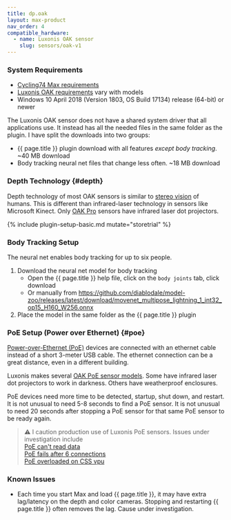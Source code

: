 ```yaml
---
title: dp.oak
layout: max-product
nav_order: 4
compatible_hardware:
  - name: Luxonis OAK sensor
    slug: sensors/oak-v1
---
```


### System Requirements

* [Cycling74 Max requirements](https://cycling74.com/products/max)
* [Luxonis OAK requirements](https://docs.luxonis.com/projects/hardware/en/latest/index.html)
  vary with models
* Windows 10 April 2018 (Version 1803, OS Build 17134) release (64-bit) or newer

The Luxonis OAK sensor does not have a shared system driver that all applications use.
It instead has all the needed files in the same folder as the plugin. I have split
the downloads into two groups:

* {{ page.title }} plugin download with all features _except body tracking_. ~40 MB download
* Body tracking neural net files that change less often. ~18 MB download

### Depth Technology {#depth}

Depth technology of most OAK sensors is similar to
[stereo vision](https://www.google.com/search?q=depth+through+stereo)
of humans. This is different than infrared-laser technology in sensors like Microsoft Kinect.
Only [OAK Pro](https://docs.luxonis.com/projects/hardware/en/latest/pages/articles/oak-s2.html#pro-version)
sensors have infrared laser dot projectors.

{% include plugin-setup-basic.md mutate="storetrial" %}

### Body Tracking Setup

The neural net enables body tracking for up to six people.

1. Download the neural net model for body tracking
   * Open the {{ page.title }} help file, click on the `body joints` tab, click download
   * Or manually from <https://github.com/diablodale/model-zoo/releases/latest/download/movenet_multipose_lightning_1_int32_op15_H160_W256.onnx>
2. Place the model in the same folder as the {{ page.title }} plugin

### PoE Setup (Power over Ethernet) {#poe}

[Power-over-Ethernet (PoE)](https://en.wikipedia.org/wiki/Power_over_Ethernet)
devices are connected with an ethernet cable instead of a short 3-meter USB cable.
The ethernet connection can be a great distance, even in a different building.

Luxonis makes several [OAK PoE sensor models](https://docs.luxonis.com/projects/hardware/en/latest/index.html#poe-designs).
Some have infrared laser dot projectors to work in darkness. Others have weatherproof enclosures.

PoE devices need more time to be detected, startup, shut down, and restart.
It is not unusual to need 5-8 seconds to find a PoE sensor.
It is not unusual to need 20 seconds after stopping a PoE sensor for that same PoE sensor to be ready again.

> :warning: I caution production use of Luxonis PoE sensors.
> Issues under investigation include  
> [PoE can't read data](https://github.com/luxonis/depthai-core/issues/406)  
> [PoE fails after 6 connections](https://github.com/luxonis/depthai-core/issues/415)  
> [PoE overloaded on CSS vpu](https://github.com/luxonis/depthai-core/issues/423)

### Known Issues

* Each time you start Max and load {{ page.title }}, it may have extra lag/latency on
  the depth and color cameras. Stopping and restarting {{ page.title }} often removes the lag. Cause
  under investigation.
